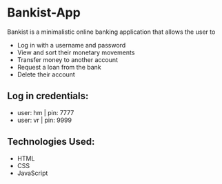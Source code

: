 # Bankist-App
Bankist is a minimalistic online banking application that allows the user to
- Log in with a username and password
- View and sort their monetary movements
- Transfer money to another account
- Request a loan from the bank
- Delete their account

## Log in credentials:
- user: hm | pin: 7777
- user: vr | pin: 9999

## Technologies Used:

  * HTML
  * CSS
  * JavaScript
